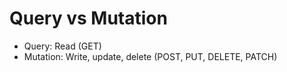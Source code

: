 # Query vs Mutation

- Query: Read (GET)
- Mutation: Write, update, delete (POST, PUT, DELETE, PATCH)